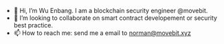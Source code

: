 - 👋 Hi, I’m Wu Enbang. I am a blockchain security engineer @movebit.
- 💞️ I’m looking to collaborate on smart contract developement or security best practice.
- 📫 How to reach me: send me a email to norman@movebit.xyz

<!---
EnbangWu/EnbangWu is a ✨ special ✨ repository because its `README.md` (this file) appears on your GitHub profile.
You can click the Preview link to take a look at your changes.
--->
